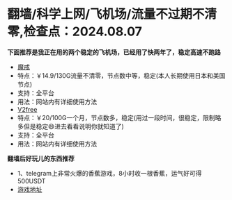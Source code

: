 # 翻墙/科学上网/飞机场/流量不过期不清零,检查点：2024.08.07
**下面推荐是我正在用的两个稳定的飞机场，已经用了快两年了，稳定高速不跑路**
* [魔戒](https://mojie.app/register?aff=1pWspTHg#tt)
* 特点：￥14.9/130G流量不清零，节点数中等，稳定(本人长期使用日本和美国节点)
* 支持：全平台 
* 用法：网站内有详细使用方法 
* [V2free](https://w1.v2free.cc/auth/register?code=QKu7#tt) 
* 特点：￥20/100G一个月，节点数多，稳定(用过一段时间，很稳定，限制略多但是稳定😄进去看看说明你就知道了) 
* 支持：全平台 
* 用法：网站内有详细使用方法

**翻墙后好玩儿的东西推荐**
* 1、telegram上非常火爆的香蕉游戏，8小时收一根香蕉，运气好可得500USDT
* [游戏地址](https://t.me/OfficialBananaBot/banana?startapp=referral=C4FOJJ6#tt)

 
 
